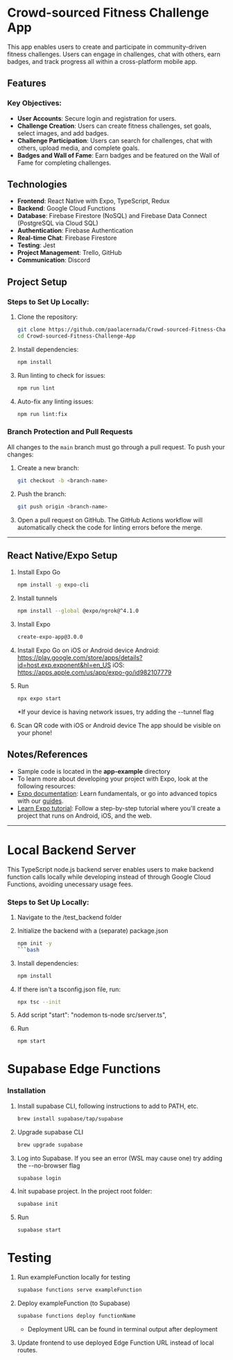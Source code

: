 # Crowd-sourced Fitness Challenge App

This app enables users to create and participate in community-driven fitness challenges. Users can engage in challenges, chat with others, earn badges, and track progress all within a cross-platform mobile app.

## Features

### Key Objectives:
- **User Accounts**: Secure login and registration for users.
- **Challenge Creation**: Users can create fitness challenges, set goals, select images, and add badges.
- **Challenge Participation**: Users can search for challenges, chat with others, upload media, and complete goals.
- **Badges and Wall of Fame**: Earn badges and be featured on the Wall of Fame for completing challenges.

## Technologies

- **Frontend**: React Native with Expo, TypeScript, Redux
- **Backend**: Google Cloud Functions
- **Database**: Firebase Firestore (NoSQL) and Firebase Data Connect (PostgreSQL via Cloud SQL)
- **Authentication**: Firebase Authentication
- **Real-time Chat**: Firebase Firestore
- **Testing**: Jest
- **Project Management**: Trello, GitHub
- **Communication**: Discord

## Project Setup

### Steps to Set Up Locally:

1. Clone the repository:
   ```bash
   git clone https://github.com/paolacernada/Crowd-sourced-Fitness-Challenge-App.git
   cd Crowd-sourced-Fitness-Challenge-App
   ```

2. Install dependencies:
   ```bash
   npm install
   ```

3. Run linting to check for issues:
   ```bash
   npm run lint
   ```

4. Auto-fix any linting issues:
   ```bash
   npm run lint:fix
   ```

### Branch Protection and Pull Requests

All changes to the `main` branch must go through a pull request. To push your changes:

1. Create a new branch:
   ```bash
   git checkout -b <branch-name>
   ```

2. Push the branch:
   ```bash
   git push origin <branch-name>
   ```

3. Open a pull request on GitHub. The GitHub Actions workflow will automatically check the code for linting errors before the merge.

---

## React Native/Expo Setup
1. Install Expo Go
   ```bash
   npm install -g expo-cli
   ```

2. Install tunnels
   ```bash
   npm install --global @expo/ngrok@^4.1.0
   ```

3. Install Expo
   ```bash
   create-expo-app@3.0.0
   ```

4. Install Expo Go on iOS or Android device
   Android: https://play.google.com/store/apps/details?id=host.exp.exponent&hl=en_US
   iOS: https://apps.apple.com/us/app/expo-go/id982107779

5. Run
   ```bash
   npx expo start
   ```
   *If your device is having network issues, try adding the --tunnel flag

6. Scan QR code with iOS or Android device
   The app should be visible on your phone!


## Notes/References
- Sample code is located in the **app-example** directory
- To learn more about developing your project with Expo, look at the following resources:
- [Expo documentation](https://docs.expo.dev/): Learn fundamentals, or go into advanced topics with our [guides](https://docs.expo.dev/guides).
- [Learn Expo tutorial](https://docs.expo.dev/tutorial/introduction/): Follow a step-by-step tutorial where you'll create a project that runs on Android, iOS, and the web.

---

# Local Backend Server

This TypeScript node.js backend server enables users to make backend function calls locally while developing instead of through Google Cloud Functions, avoiding unecessary usage fees.

### Steps to Set Up Locally:
1. Navigate to the /test_backend folder

2. Initialize the backend with a (separate) package.json
    ```bash
    npm init -y
    ```bash

3. Install dependencies:
   ```bash
   npm install
   ```

4. If there isn't a tsconfig.json file, run:
    ```bash
    npx tsc --init
    ```
5. Add script
   "start": "nodemon ts-node src/server.ts",

6. Run
      ```bash
      npm start
      ```

# Supabase Edge Functions
### Installation
1. Install supabase CLI, following instructions to add to PATH, etc.
      ```bash
      brew install supabase/tap/supabase
      ```

2. Upgrade supabase CLI
      ```bash
      brew upgrade supabase
      ```

3. Log into Supabase. If you see an error (WSL may cause one) try adding the --no-browser flag
      ```bash
      supabase login
      ```

4. Init supabase project. In the project root folder:
      ```bash
      supabase init
      ```

5. Run
      ```bash
      supabase start
      ```

# Testing
1. Run exampleFunction locally for testing
      ```bash
      supabase functions serve exampleFunction
      ```

2. Deploy exampleFunction (to Supabase)
      ```bash
      supabase functions deploy functionName
      ```
   - Deployment URL can be found in terminal output after deployment

3. Update frontend to use deployed Edge Function URL instead of local routes.

